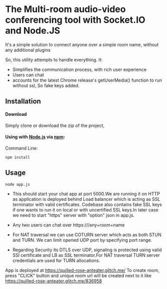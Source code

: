 # The Multi-room audio-video conferencing tool with Socket.IO and Node.JS

It's a simple solution to connect anyone over a simple room name, without any additional plugins

So, this utility attempts to handle everything. It:

- Simplifies the communication process, with rich user experience
- Users can chat
- accounts for the latest Chrome release's getUserMedia() function to run without ssl, So fake keys added.


## Installation

#### Download

Simply clone or download the zip of the project,

#### Using with [Node.js](http://nodejs.org) via [npm](https://www.npmjs.org/):

Command Line:

```shell
npm install
```

## Usage

```shell
node app.js
```

- This should start your chat app at port 5000.We are running it on HTTP as application is deployed behind Load balancer which is acting as SSL terminator with valid certificates. Codebase also contains fake SSL keys if one wants to run it on local or with uncertified SSL keys.In later case we need to start "https" server with "option" json in app.js.   
- Any two users can chat over https://<your domain>/any+room+name
  
- For NAT traversal we can use COTURN server which acts as both STUN and TURN. We can limit opened UDP port by specifying port range.
- Regarding Security its DTLS over UDP, signaling is protected using valid SSl certificate and LB as SSL terminator.For NAT traversal TURN server credentials are used for TURN allocations. 
  
 App is deployed at 
 https://quilled-rose-anteater.glitch.me/
 To create room, press "CLICK" button and unique room url will be created next to it like https://quilled-rose-anteater.glitch.me/836958
  

